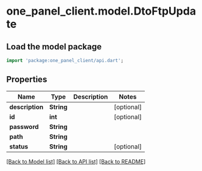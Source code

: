 # one_panel_client.model.DtoFtpUpdate

## Load the model package
```dart
import 'package:one_panel_client/api.dart';
```

## Properties
Name | Type | Description | Notes
------------ | ------------- | ------------- | -------------
**description** | **String** |  | [optional] 
**id** | **int** |  | [optional] 
**password** | **String** |  | 
**path** | **String** |  | 
**status** | **String** |  | [optional] 

[[Back to Model list]](../README.md#documentation-for-models) [[Back to API list]](../README.md#documentation-for-api-endpoints) [[Back to README]](../README.md)


